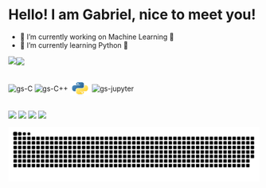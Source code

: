# Hello! I am Gabriel, nice to meet you!

- 🔭 I’m currently working on Machine Learning 🤖
- 🌱 I’m currently learning Python 🐍

<!-- <div align="center">
  <a href="https://github.com/gabrielsilva08">
  <img width="42%" src="https://github-readme-stats.vercel.app/api?username=gabrielsilva08&show_icons=true&theme=dracula&include_all_commits=true&count_private=true"/>
  <img width="50%" src="https://github-readme-stats.vercel.app/api/top-langs/?username=gabrielsilva08&layout=compact&langs_count=7&theme=dracula"/>
</div> -->
  
 <p><img align="left" src="https://github-readme-stats.vercel.app/api?username=gabrielsilva08&show_icons=true&theme=dracula&include_all_commits=true&count_private=true"/></p>

<p></p>

<p><img align="center" src="https://github-readme-stats.vercel.app/api/top-langs/?username=gabrielsilva08&layout=compact&langs_count=7&theme=dracula"/></p>
  
  
  
 
 <div style="display: inline_block"><br>
  <img align="center" alt="gs-C" height="30" width="40" src="https://cdn.jsdelivr.net/gh/devicons/devicon/icons/c/c-original.svg">
  <img align="center" alt="gs-C++" height="30" width="40" src="https://cdn.jsdelivr.net/gh/devicons/devicon/icons/cplusplus/cplusplus-original.svg">
  <img align="center" alt="gs-Python" height="30" width="40" src="https://raw.githubusercontent.com/devicons/devicon/master/icons/python/python-original.svg">
  <img align="center" alt="gs-jupyter" height="30" width="40" src="https://cdn.jsdelivr.net/gh/devicons/devicon/icons/jupyter/jupyter-original-wordmark.svg">
</div>
  
  ##

<div> 
  <!-- <a href="https://www.youtube.com/channel/UC_-uuuZbY0AAt9CViNzvc-Q" target="_blank"><img src="https://img.shields.io/badge/YouTube-FF0000?style=for-the-badge&logo=youtube&logoColor=white" target="_blank"></a> -->
  <a href="https://www.instagram.com/g46riel_5ilv4" target="_blank"><img src="https://img.shields.io/badge/-Instagram-%23E4405F?style=for-the-badge&logo=instagram&logoColor=white" target="_blank"></a>
 <!-- <a href="https://discord.gg/wagxzStdcR" target="_blank"><img src="https://img.shields.io/badge/Discord-7289DA?style=for-the-badge&logo=discord&logoColor=white" target="_blank"></a> -->
 <!-- <a href = "mailto:contatorafaballerini@gmail.com"><img src="https://img.shields.io/badge/Gmail-D14836?style=for-the-badge&logo=gmail&logoColor=white
" target="_blank"></a> -->
  <a href="https://www.linkedin.com/in/gabriel-silva-ribeiro-526949232" target="_blank"><img src="https://img.shields.io/badge/-LinkedIn-%230077B5?style=for-the-badge&logo=linkedin&logoColor=white" target="_blank"></a>
  <a href="https://www.sololearn.com/profile/12246913" target="_blank"><img src="https://img.shields.io/badge/-Sololearn-3a464b?style=for-the-badge&logo=Sololearn&logoColor=white" target="_blank"></a>
  <a href="https://codeforces.com/profile/Gabriel_Silva" target="_blank"><img src="https://img.shields.io/badge/Codeforces-445f9d?style=for-the-badge&logo=Codeforces&logoColor=white" target="_blank"></a>
  
  ![Snake animation](https://github.com/gabrielsilva08/gabrielsilva08/blob/output/github-contribution-grid-snake.svg)
</div>
